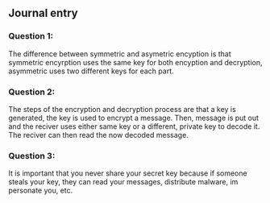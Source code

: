 ## Journal entry

### Question 1:
The difference between symmetric and asymetric encyption is that symmetric encyrption uses the same key for both encyption and decryption, asymmetric uses two different keys for each part.

### Question 2:
The steps of the encryption and decryption process are that a key is generated, the key is used to encrypt a message. Then, message is put out and the reciver uses either same key or a different, private key to decode it.  The reciver can then read the now decoded message.

### Question 3:
It is important that you never share your secret key because if someone steals your key, they can read your messages, distribute malware, im
personate you, etc.
